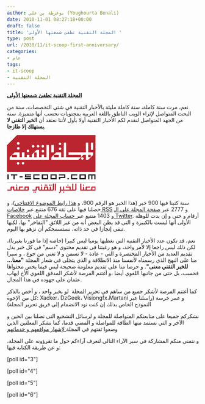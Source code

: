 ```yaml
---
author: يوغرطة بن علي (Youghourta Benali)
date: 2010-11-01 08:27:18+00:00
draft: false
title: 'المجلة التقنية تطفئ شمعتها الأولى '
type: post
url: /2010/11/it-scoop-first-anniversary/
categories:
- عام
tags:
- it-scoop
- المجلة التقنية
---
```


**[المجلة التقنية تطفئ شمعتها الأولى](https://www.it-scoop.com/2010/11/it-scoop-first-anniversary/)**




نعم، مرت سنة كاملة، سنة كاملة مليئة بالأخبار التقنية في شتى التخصصات، سنة من البحث المتواصل لإثراء الويب الناطق باللغة العربية بمحتويات نحسب أنها متميزة. سنة من الجهد المتواصل لنقدم لكم الأخبار التقنية أولا بأول لأننا نعتقد أن **الخبر التقني لا يستهلك إلا طازجا**.




[![](it-scoop-logo.png)
](https://www.it-scoop.com/2010/11/it-scoop-first-anniversary/)


سنة كتبنا فيها 900 خبر (هذا الخبر هو الرقم 900، و [هذا رابط الموضوع الافتتاحي](https://www.it-scoop.com/2009/11/%d8%a7%d9%84%d8%a7%d9%81%d8%aa%d8%aa%d8%a7%d8%ad%d9%8a%d8%a9/))، و حصلنا فيها على ثقة 676 متتبع عبر [خلاصات RSS](http://www.facebook.com/pages/It-scoopcom-lmjl-ltqny/183670883733) و 2777 عبر [صفحة المجلة على الـ Facebook](http://www.facebook.com/ITscoopMagazine) و 1403 متتبع عبر[ حساب المجلة على Twitter](http://twitter.com/#!/it_scoop_com). أرقام و حتى و إن بدت للوهلة الأولى أنها ليست بالكبيرة و التي قد يظن البعض أنه من غير اللائق "التفاخر" بها، لكنها تبقى إنجازا في حد ذاته، نستسمحكم أن نزهو بها اليوم.

نعم، قد تكون عدد الأخبار التقنية التي نغطيها يوميا ليس كبيرا (خاصة إذا ما قورنا بغيرنا)، لكن ذلك ليس راجعا إلا لأمر واحد، و هو رغبتنا في تقديم محتوى "دسم" في كل خبر بدل تقديم العديد من الأخبار المختصرة و التي - عادة - لا تسمن و لا تغني من جوع ، و سيرا منا على النهج الذي رسمناه لأنفسنا منذ الانطلاقة و الذي يتجلى في شعار المجلة **"معنا... للخبر التقني معنى"**. و حرصا منا على تقديم معلومة صحيحة ليس فيما يخص محتواها فحسب، بل حتى من جانبها اللغوي أيضا ،و أغتنم الفرصة لأشكر المدقق اللغوي الأخ ايهاب عثمان على جهوده في هذا المجال.

كما أغتنم الفرصة لأشكر جميع من ساهم في تحرير المجلة  لو بخبر واحد ، و أخص بالذكر كل من الإخوة: Xacker، DzGeek، Visiongfx،Martani و عمر خرسة (راسلنا عبر النموذج الخاص بذلك إن كنت تود الانضمام إلى فريق تحرير المجلة)

نشكركم جميعا على متابعتكم المتواصلة للمجلة و لرسائل التشجيع التي تصلنا بين الحين و الآخر و التي نستمد منها الطاقة للمواصلة و المضي قدما، كما نشكر المعلنين الذين وضعوا ثقتهم في المجلة[ لإشهار مواقعهم و خدماتهم](https://www.it-scoop.com/adv/)

و نتمنى منكم المشاركة في سبر الآراء التالي لنعرف آراءكم حول ما تقرؤونه على المجلة، و عن طريقة الكتابة فيها:

[poll id="3"]

[poll id="4"]

[poll id="5"]

[poll id="6"]
